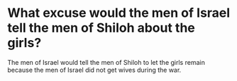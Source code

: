 # What excuse would the men of Israel tell the men of Shiloh about the girls?

The men of Israel would tell the men of Shiloh to let the girls remain because the men of Israel did not get wives during the war.
